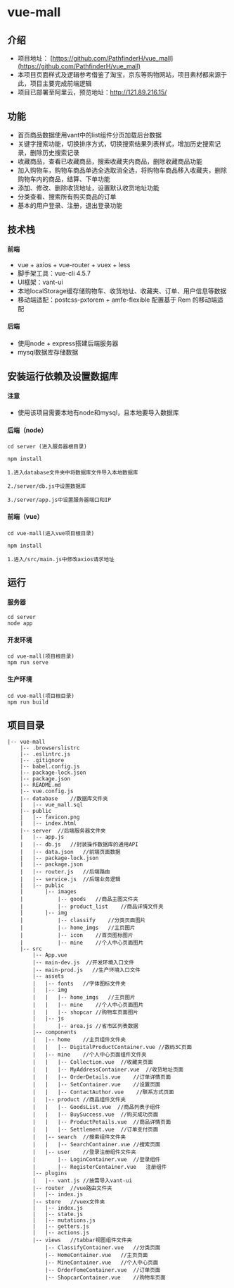 # vue-mall
## 介绍

- 项目地址： [https://github.com/PathfinderH/vue_mall](https://github.com/PathfinderH/vue_mall)
- 本项目页面样式及逻辑参考借鉴了淘宝，京东等购物网站，项目素材都来源于此，项目主要完成前端逻辑
- 项目已部署至阿里云，预览地址：http://121.89.216.15/


## 功能
- 首页商品数据使用vant中的list组件分页加载后台数据
- 关键字搜索功能，切换排序方式，切换搜索结果列表样式，增加历史搜索记录，删除历史搜索记录
- 收藏商品，查看已收藏商品，搜索收藏夹内商品，删除收藏商品功能
- 加入购物车，购物车商品单选全选取消全选，将购物车商品移入收藏夹，删除购物车内的商品，结算、下单功能
- 添加、修改、删除收货地址，设置默认收货地址功能
- 分类查看、搜索所有购买商品的订单
- 基本的用户登录、注册，退出登录功能

## 技术栈

#### 前端
- vue + axios + vue-router + vuex + less
- 脚手架工具：vue-cli 4.5.7
- UI框架：vant-ui
- 本地localStorage缓存储购物车、收货地址、收藏夹、订单、用户信息等数据
- 移动端适配：postcss-pxtorem + amfe-flexible 配置基于 Rem 的移动端适配

#### 后端
- 使用node + express搭建后端服务器
- mysql数据库存储数据


## 安装运行依赖及设置数据库

#### 注意
- 使用该项目需要本地有node和mysql，且本地要导入数据库

#### 后端（node）

    cd server (进入服务器根目录)
    
    npm install
    
    1.进入database文件夹中将数据库文件导入本地数据库
    
    2./server/db.js中设置数据库
    
    3./server/app.js中设置服务器端口和IP

#### 前端（vue）

    cd vue-mall(进入vue项目根目录)
    
    npm install
    
    1.进入/src/main.js中修改axios请求地址

## 运行    

#### 服务器
```
cd server
node app
```

#### 开发环境
```
cd vue-mall(项目根目录)
npm run serve
```

#### 生产环境
```
cd vue-mall(项目根目录)
npm run build
```



## 项目目录

```
|-- vue-mall
    |-- .browserslistrc
    |-- .eslintrc.js
    |-- .gitignore
    |-- babel.config.js
    |-- package-lock.json
    |-- package.json
    |-- README.md
    |-- vue.config.js
    |-- database    //数据库文件夹
    |   |-- vue_mall.sql
    |-- public
    |   |-- favicon.png
    |   |-- index.html
    |-- server  //后端服务器文件夹
    |   |-- app.js
    |   |-- db.js   //封装操作数据库的通用API
    |   |-- data.json   //前端页面数据
    |   |-- package-lock.json
    |   |-- package.json
    |   |-- router.js   //后端路由
    |   |-- service.js  //后端业务逻辑
    |   |-- public
    |       |-- images
    |           |-- goods   //商品主图文件夹
    |           |-- product_list    //商品详情文件夹
    |       |-- img
    |      		|-- classify    //分类页面图片
    |       	|-- home_imgs   //主页图片
    |     		|-- icon    //首页图标图片
    |     		|-- mine    //个人中心页面图片	
    |-- src
        |-- App.vue
        |-- main-dev.js  //开发环境入口文件
        |-- main-prod.js   //生产环境入口文件
        |-- assets
        |   |-- fonts   //字体图标文件夹
        |   |-- img
        |   |   |-- home_imgs   //主页图片
        |   |   |-- mine    //个人中心页面图片
        |   |   |-- shopcar //购物车页面图片
        |   |-- js
        |       |-- area.js //省市区列表数据
        |-- components
        |   |-- home    //主页组件文件夹
        |   |   |-- DigitalProductContainer.vue //数码3C页面
        |   |-- mine    //个人中心页面组件文件夹
        |   |   |-- Collection.vue  //收藏夹页面
        |   |   |-- MyAddressContainer.vue  //收货地址页面
        |   |   |-- OrderDetails.vue    //订单详情页面
        |   |   |-- SetContainer.vue    //设置页面
        |   |   |-- ContactAuthor.vue    //联系方式页面
        |   |-- product //商品组件文件夹
        |   |   |-- GoodsList.vue  //商品列表子组件
        |   |   |-- BuySuccess.vue  //购买成功页面
        |   |   |-- ProductPetails.vue  //商品详情页面
        |   |   |-- Settlement.vue  //订单支付页面
        |   |-- search  //搜索组件文件夹
        |   |   |-- SearchContainer.vue //搜索页面
        |   |-- user    //登录注册组件文件夹
        |       |-- LoginContainer.vue  //登录组件
        |       |-- RegisterContainer.vue   注册组件
        |-- plugins
        |   |-- vant.js //按需导入vant-ui
        |-- router  //vue路由文件夹
        |   |-- index.js
        |-- store   //vuex文件夹
        |   |-- index.js
        |   |-- state.js
        |   |-- mutations.js
        |   |-- getters.js
        |   |-- actions.js
        |-- views   //tabbar视图组件文件夹
            |-- ClassifyContainer.vue   //分类页面
            |-- HomeContainer.vue   //主页页面
            |-- MineContainer.vue   //个人中心页面
            |-- OrderFomeContainer.vue  //订单页面
            |-- ShopcarContainer.vue    //购物车页面




```